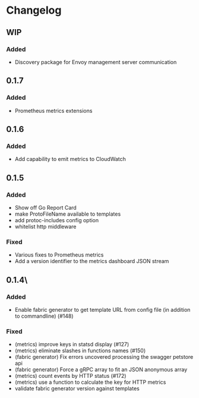 # Changelog

## WIP

### Added
- Discovery package for Envoy management server communication

## 0.1.7

### Added
- Prometheus metrics extensions

## 0.1.6

### Added
- Add capability to emit metrics to CloudWatch

## 0.1.5

### Added
- Show off Go Report Card
- make ProtoFileName available to templates
- add protoc-includes config option
- whitelist http middleware

### Fixed
- Various fixes to Prometheus metrics
- Add a version identifier to the metrics dashboard JSON stream

## 0.1.4\

### Added
- Enable fabric generator to get template URL from config file (in addition to commandline) (#148)

### Fixed
- (metrics) improve keys in statsd display (#127)
- (metrics) eliminate slashes in functions names (#150)
- (fabric generator) Fix errors uncovered processing the swagger petstore api
- (fabric generator) Force a gRPC array to fit an JSON anonymous array
- (metrics) count events by HTTP status (#172)
- (metrics) use a function to calculate the key for HTTP metrics
- validate fabric generator version against templates
